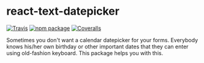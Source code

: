# react-text-datepicker

[![Travis][build-badge]][build]
[![npm package][npm-badge]][npm]
[![Coveralls][coveralls-badge]][coveralls]

Sometimes you don't want a calendar datepicker for your forms. Everybody knows his/her own birthday or other important dates that they can enter using old-fashion keyboard. This package helps you with this.

[build-badge]: https://img.shields.io/travis/user/repo/master.png?style=flat-square
[build]: https://travis-ci.org/pablovila/react-text-datepicker
[npm-badge]: https://img.shields.io/npm/v/npm-package.png?style=flat-square
[npm]: https://www.npmjs.org/package/react-text-datepicker
[coveralls-badge]: https://img.shields.io/coveralls/user/repo/master.png?style=flat-square
[coveralls]: https://coveralls.io/github/pablovila/react-text-datepicker
